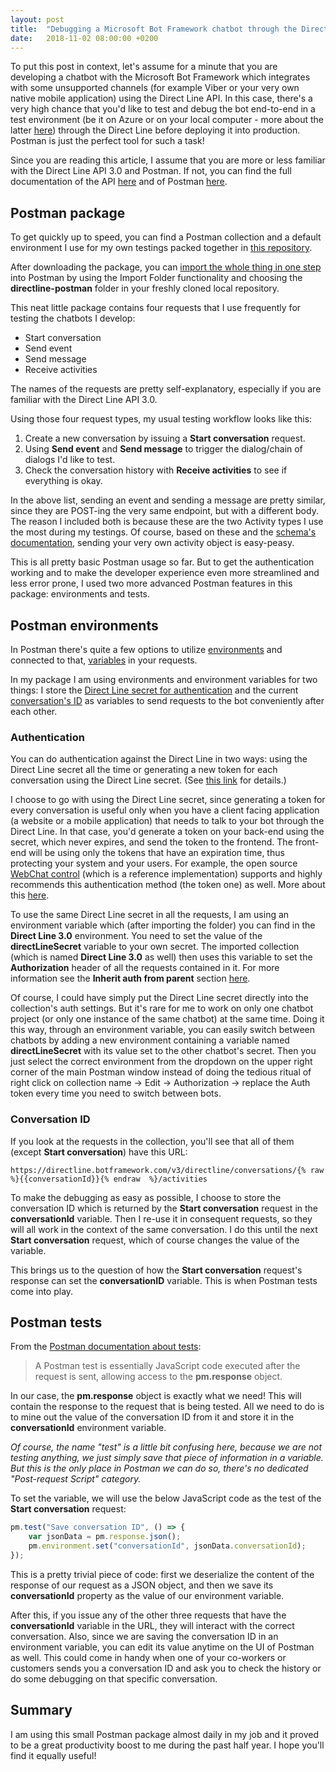 ```yaml
---
layout: post
title:  "Debugging a Microsoft Bot Framework chatbot through the Direct Line API 3.0"
date:   2018-11-02 08:00:00 +0200
---
```


To put this post in context, let's assume for a minute that you are developing a chatbot with the Microsoft Bot Framework which integrates with some unsupported channels (for example Viber or your very own native mobile application) using the Direct Line API. In this case, there's a very high chance that you'd like to test and debug the bot end-to-end in a test environment (be it on Azure or on your local computer - more about the latter [here][bot-ngrok]) through the Direct Line before deploying it into production. Postman is just the perfect tool for such a task!

Since you are reading this article, I assume that you are more or less familiar with the Direct Line API 3.0 and Postman. If not, you can find the full documentation of the API [here][direct-line-api] and of Postman [here][postman].

## Postman package

To get quickly up to speed, you can find a Postman collection and a default environment I use for my own testings packed together in [this repository][postman-package].

After downloading the package, you can [import the whole thing in one step][postman-import] into Postman by using the Import Folder functionality and choosing the **directline-postman** folder in your freshly cloned local repository.

This neat little package contains four requests that I use frequently for testing the chatbots I develop:

* Start conversation
* Send event
* Send message
* Receive activities

The names of the requests are pretty self-explanatory, especially if you are familiar with the Direct Line API 3.0.

Using those four request types, my usual testing workflow looks like this:

1. Create a new conversation by issuing a **Start conversation** request.
2. Using **Send event** and **Send message** to trigger the dialog/chain of dialogs I'd like to test.
3. Check the conversation history with **Receive activities** to see if everything is okay.

In the above list, sending an event and sending a message are pretty similar, since they are POST-ing the very same endpoint, but with a different body. The reason I included both is because these are the two Activity types I use the most during my testings. Of course, based on these and the [schema's documentation][direct-line-activity], sending your very own activity object is easy-peasy.

This is all pretty basic Postman usage so far. But to get the authentication working and to make the developer experience even more streamlined and less error prone, I used two more advanced Postman features in this package: environments and tests.

## Postman environments

In Postman there's quite a few options to utilize [environments][postman-environment] and connected to that, [variables][postman-variable] in your requests.

In my package I am using environments and environment variables for two things: I store the [Direct Line secret for authentication][direct-line-secret] and the current [conversation's ID][direct-line-conversation-id] as variables to send requests to the bot conveniently after each other.

### Authentication

You can do authentication against the Direct Line in two ways: using the Direct Line secret all the time or generating a new token for each conversation using the Direct Line secret. (See [this link][direct-line-token] for details.)

I choose to go with using the Direct Line secret, since generating a token for every conversation is useful only when you have a client facing application (a website or a mobile application) that needs to talk to your bot through the Direct Line. In that case, you'd generate a token on your back-end using the secret, which never expires, and send the token to the frontend. The front-end will be using only the tokens that have an expiration time, thus protecting your system and your users. For example, the open source [WebChat control][webchat] (which is a reference implementation) supports and highly recommends this authentication method (the token one) as well. More about this [here][webchat-auth].

To use the same Direct Line secret in all the requests, I am using an environment variable which (after importing the folder) you can find in the **Direct Line 3.0** environment. You need to set the value of the **directLineSecret** variable to your own secret. The imported collection (which is named **Direct Line 3.0** as well) then uses this variable to set the **Authorization** header of all the requests contained in it. For more information see the **Inherit auth from parent** section [here][postman-auth].

Of course, I could have simply put the Direct Line secret directly into the collection's auth settings. But it's rare for me to work on only one chatbot project (or only one instance of the same chatbot) at the same time. Doing it this way, through an environment variable, you can easily switch between chatbots by adding a new environment containing a variable named **directLineSecret** with its value set to the other chatbot's secret. Then you just select the correct environment from the dropdown on the upper right corner of the main Postman window instead of doing the tedious ritual of right click on collection name -> Edit -> Authorization -> replace the Auth token every time you need to switch between bots.

### Conversation ID

If you look at the requests in the collection, you'll see that all of them (except **Start conversation**) have this URL:

```
https://directline.botframework.com/v3/directline/conversations/{% raw  %}{{conversationId}}{% endraw  %}/activities
```

To make the debugging as easy as possible, I choose to store the conversation ID which is returned by the **Start conversation** request in the **conversationId** variable. Then I re-use it in consequent requests, so they will all work in the context of the same conversation. I do this until the next **Start conversation** request, which of course changes the value of the variable.

This brings us to the question of how the **Start conversation** request's response can set the **conversationID** variable. This is when Postman tests come into play.

## Postman tests

From the [Postman documentation about tests][postman-test]:

> A Postman test is essentially JavaScript code executed after the request is sent, allowing access to the **pm.response** object.

In our case, the **pm.response** object is exactly what we need! This will contain the response to the request that is being tested. All we need to do is to mine out the value of the conversation ID from it and store it in the **conversationId** environment variable.

*Of course, the name "test" is a little bit confusing here, because we are not testing anything, we just simply save that piece of information in a variable. But this is the only place in Postman we can do so, there's no dedicated "Post-request Script" category.*

To set the variable, we will use the below JavaScript code as the test of the **Start conversation** request:
```javascript
pm.test("Save conversation ID", () => {
    var jsonData = pm.response.json();
    pm.environment.set("conversationId", jsonData.conversationId);
});
```
This is a pretty trivial piece of code: first we deserialize the content of the response of our request as a JSON object, and then we save its **conversationId** property as the value of our environment variable.

After this, if you issue any of the other three requests that have the **conversationId** variable in the URL, they will interact with the correct conversation. Also, since we are saving the conversation ID in an environment variable, you can edit its value anytime on the UI of Postman as well. This could come in handy when one of your co-workers or customers sends you a conversation ID and ask you to check the history or do some debugging on that specific conversation.

## Summary

I am using this small Postman package almost daily in my job and it proved to be a great productivity boost to me during the past half year. I hope you'll find it equally useful!

[bot-ngrok]: https://blogs.msdn.microsoft.com/jamiedalton/2016/07/29/ms-bot-framework-ngrok/
[direct-line-api]: https://docs.microsoft.com/en-us/azure/bot-service/rest-api/bot-framework-rest-direct-line-3-0-concepts?view=azure-bot-service-4.0
[postman]: https://www.getpostman.com/docs/v6/
[postman-package]: https://github.com/BotBuilderCommunity/botbuilder-community-tools/tree/master/directline-postman
[postman-import]: https://www.getpostman.com/docs/v6/postman/collections/data_formats
[direct-line-activity]: https://docs.microsoft.com/en-us/azure/bot-service/rest-api/bot-framework-rest-connector-api-reference?view=azure-bot-service-4.0#activity-object
[postman-environment]: https://www.getpostman.com/docs/v6/postman/environments_and_globals/intro_to_environments_and_globals
[postman-variable]: https://www.getpostman.com/docs/v6/postman/environments_and_globals/variables
[direct-line-secret]: https://docs.microsoft.com/en-us/azure/bot-service/rest-api/bot-framework-rest-direct-line-3-0-authentication?view=azure-bot-service-4.0
[direct-line-conversation-id]: https://docs.microsoft.com/en-us/azure/bot-service/rest-api/bot-framework-rest-direct-line-3-0-start-conversation?view=azure-bot-service-4.0
[direct-line-token]: https://docs.microsoft.com/en-us/azure/bot-service/rest-api/bot-framework-rest-direct-line-3-0-authentication?view=azure-bot-service-4.0
[webchat]: https://github.com/Microsoft/BotFramework-WebChat
[webchat-auth]: https://docs.microsoft.com/en-us/azure/bot-service/bot-service-channel-connect-webchat?view=azure-bot-service-4.0
[postman-auth]: https://www.getpostman.com/docs/v6/postman/sending_api_requests/authorization
[postman-test]: https://www.getpostman.com/docs/v6/postman/scripts/test_scripts